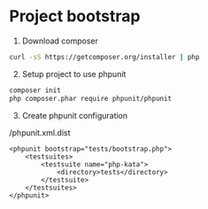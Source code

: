 # Project bootstrap

1. Download composer
```sh
curl -sS https://getcomposer.org/installer | php
```

2. Setup project to use phpunit
```sh
composer init
php composer.phar require phpunit/phpunit
```

3. Create phpunit configuration

/phpunit.xml.dist

```
<phpunit bootstrap="tests/bootstrap.php">
    <testsuites>
        <testsuite name="php-kata">
            <directory>tests</directory>
        </testsuite>
    </testsuites>
</phpunit>
```